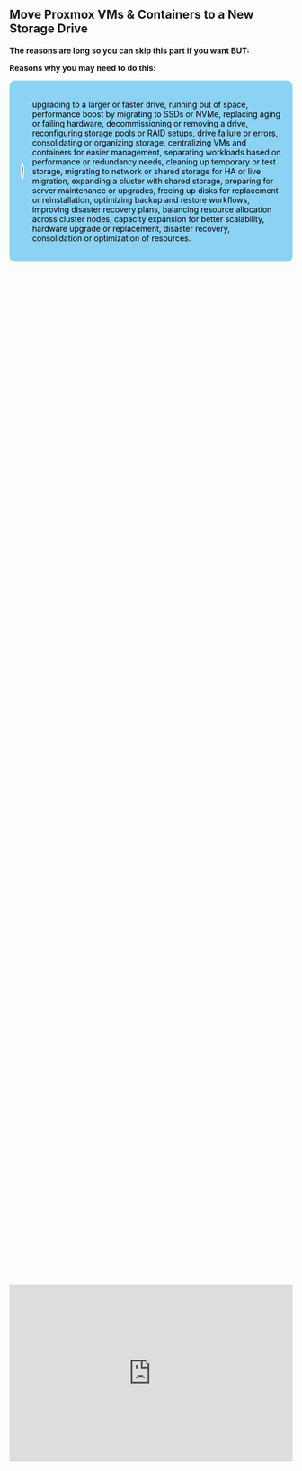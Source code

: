 ## Move Proxmox VMs & Containers to a New Storage Drive

**The reasons are long so you can skip this part if you want BUT:**

**Reasons why you may need to do this:**

<!DOCTYPE html>
<html lang="en">
<head>
<meta charset="UTF-8">
<meta name="viewport" content="width=device-width, initial-scale=1.0">
<title>Informative Section</title>
<style>
.informative-section {
    background-color: #8CD2F4; /* light blue background color */
    color: black; /* Text color to contrast with dark background */
    padding: 20px; /* Padding inside the box */
    border-radius: 10px; /* Rounded corners */
    display: flex;
    align-items: center;
}
.circle-emoji {
    width: 50px;
    height: 30px;
    border-radius: 50%;
    background-color: white;
    display: flex;
    justify-content: center;
    align-items: center;
    margin-right: 15px;
    font-size: 20px;
    color: #231F20; /* Dark gray color for the exclamation mark */
}
</style>
</head>
<body>

<div class="informative-section">
    <div class="circle-emoji">!</div>
    <p>
    upgrading to a larger or faster drive, running out of space, performance boost by migrating to SSDs or NVMe, replacing aging or failing hardware, decommissioning or removing a drive, reconfiguring storage pools or RAID setups, drive failure or errors, consolidating or organizing storage, centralizing VMs and containers for easier management, separating workloads based on performance or redundancy needs, cleaning up temporary or test storage, migrating to network or shared storage for HA or live migration, expanding a cluster with shared storage, preparing for server maintenance or upgrades, freeing up disks for replacement or reinstallation, optimizing backup and restore workflows, improving disaster recovery plans, balancing resource allocation across cluster nodes, capacity expansion for better scalability, hardware upgrade or replacement, disaster recovery, consolidation or optimization of resources.
    </p>
</div>

</body>
</html>

---------

<div style="display: flex; justify-content: center; align-items: center; height: 100%;">
    <iframe width="560" height="315" src="https://www.youtube.com/embed/2pky63gridE?si=xQwIRRmXCbYaxbSn" frameborder="0" allow="accelerometer; autoplay; clipboard-write; encrypted-media; gyroscope; picture-in-picture" allowfullscreen></iframe>
</div>

To migrate a Proxmox VM's disk from Ceph storage to local storage, follow these steps:

# Moving Proxmox VM Storage

1.  **Prepare the VM**
    - Shut down the VM (optional but recommended for stability).
    - Navigate to: `VM → Hardware → Hard Disk (e.g., scsi0)`.
2.  **Initiate Storage Move**
    - Click the **"Disk Action"** dropdown → Select **"Move Storage"**.
<a href="/images/EP39_MovingProxmoxVMStorage/image1.png" class="image-expand">
    <img src="/images/EP39_MovingProxmoxVMStorage/image1.png" alt="Description of your image">
</a>
    - In the pop-up:
        - **Target Storage**: Select your local storage (e.g., `local`, `local-lvm`).
<a href="/images/EP39_MovingProxmoxVMStorage/image2.png" class="image-expand">
    <img src="/images/EP39_MovingProxmoxVMStorage/image2.png" alt="Description of your image">
</a>
    - **Delete Source**: Check this to remove the original Ceph disk after migration.
    - Click **"Move Disk"**.
3.  **Monitor Progress**
    
    - Track the migration in the Proxmox task log.
    - Verify success in `Hardware → Hard Disk`; the disk path should now show the local storage.
    - You may also see an unused disk line item, go ahead and click that and remove/delete it. You should now be able to go back to the ceph cluster and remove it or see that it has already been removed.
<a href="/images/EP39_MovingProxmoxVMStorage/image3.png" class="image-expand">
    <img src="/images/EP39_MovingProxmoxVMStorage/image3.png" alt="Description of your image">
</a>
    - Shown below is the VM still displayed on the Ceph pool if you do not remove it, as shown in the image above. Note that a Ceph pool cannot be destroyed or changed until all container and VM disk images are removed.
<a href="/images/EP39_MovingProxmoxVMStorage/image4.png" class="image-expand">
    <img src="/images/EP39_MovingProxmoxVMStorage/image4.png" alt="Description of your image">
</a>
    
# Moving Container storage
    
Containers are slightly different and are required to be turned off. After the container is turned off, you will need to go to the resources tab (instead of the hardware tab found on the VMs). All other steps are the exact same as a virtual machine outside of the location where the container files are stored.

<a href="/images/EP39_MovingProxmoxVMStorage/image5.png" class="image-expand">
    <img src="/images/EP39_MovingProxmoxVMStorage/image5.png" alt="Description of your image">
</a>

# Common errors

If you get the following error:

## VM is locked (snapshot) (500)

<a href="/images/EP39_MovingProxmoxVMStorage/image6.png" class="image-expand">
    <img src="/images/EP39_MovingProxmoxVMStorage/image6.png" alt="Description of your image">
</a>

You may need to perform the following tasks WITHIN the Proxmox Shell CLI (not the container or VM CLI, the main Proxmox node CLI):

## Step-by-Step Solution

1.  **Identify the locked VM**
    - Note the VM ID (e.g., `100`) from Proxmox's web interface or run:
        
        ```
        qm list
        ```
        
2.  **Unlock the VM via CLI**
    - For KVM virtual machines (most common):
        
        ```
        qm unlock <VMID>
        ```
        
        Example for VM ID `100`:
        
        ```
        qm unlock 100
        ```
        
3.  **Verify unlock success**
    - Check the VM status:
        
        ```
        qm config <VMID>
        ```
        
        You should also see on the far left of your screen that the VM no longer has a lock icon next to its name.

## failed to update VM 119: unable to delete 'cephbackup:vm-119-disk-0' - volume is still in use (snapshot?) (500)

Make sure your VM is turned off first!

1.  **Unlock the VM**  
    First, release the snapshot lock:
    
    ```
    qm unlock <VMID>
    ```
    
    **Force-delete orphaned snapshots**  
    If the snapshot metadata exists but the underlying storage is missing:
    
    ```
    qm delsnapshot <VMID> <snapshot-name> --force
    ```
    
    Replace `<snapshot-name>` with the actual snapshot name (e.g., `BeforeDiskUpgrade`). The `--force` The flag bypasses missing storage checks.


## Follow Us on Social Media

[YouTube](https://www.youtube.com/@learntohomelab)

[Discord](https://discord.gg/6MsHSJWZpH)

[Patreon](https://www.patreon.com/c/learntohomelab)

[Reddit](https://www.reddit.com/r/learntohomelab/)

[Rumble](https://rumble.com/c/c-7585051)